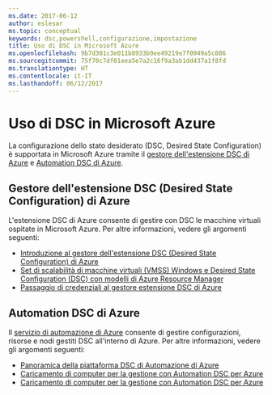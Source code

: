 ```yaml
---
ms.date: 2017-06-12
author: eslesar
ms.topic: conceptual
keywords: dsc,powershell,configurazione,impostazione
title: Uso di DSC in Microsoft Azure
ms.openlocfilehash: 9b7d301c3e011b8933b9ee49219e7f0949a5c886
ms.sourcegitcommit: 75f70c7df01eea5e7a2c16f9a3ab1dd437a1f8fd
ms.translationtype: HT
ms.contentlocale: it-IT
ms.lasthandoff: 06/12/2017
---
```

# <a name="using-dsc-on-microsoft-azure"></a>Uso di DSC in Microsoft Azure

La configurazione dello stato desiderato (DSC, Desired State Configuration) è supportata in Microsoft Azure tramite il [gestore dell'estensione DSC di Azure](https://docs.microsoft.com/azure/virtual-machines/virtual-machines-windows-extensions-dsc-overview) e [Automation DSC di Azure](https://docs.microsoft.com/azure/automation/automation-dsc-overview).

## <a name="azure-desired-state-configuration-extension-handler"></a>Gestore dell'estensione DSC (Desired State Configuration) di Azure

L'estensione DSC di Azure consente di gestire con DSC le macchine virtuali ospitate in Microsoft Azure. Per altre informazioni, vedere gli argomenti seguenti:

- [Introduzione al gestore dell'estensione DSC (Desired State Configuration) di Azure](https://docs.microsoft.com/azure/virtual-machines/virtual-machines-windows-extensions-dsc-overview)
- [Set di scalabilità di macchine virtuali (VMSS) Windows e Desired State Configuration (DSC) con modelli di Azure Resource Manager](https://docs.microsoft.com/azure/virtual-machines/virtual-machines-windows-extensions-dsc-template)
- [Passaggio di credenziali al gestore estensione DSC di Azure](https://docs.microsoft.com/azure/virtual-machines/virtual-machines-windows-extensions-dsc-credentials)

## <a name="azure-automation-dsc"></a>Automation DSC di Azure

Il [servizio di automazione di Azure](https://azure.microsoft.com/services/automation/) consente di gestire configurazioni, risorse e nodi gestiti DSC all'interno di Azure. Per altre informazioni, vedere gli argomenti seguenti:

- [Panoramica della piattaforma DSC di Automazione di Azure](https://docs.microsoft.com/azure/automation/automation-dsc-overview)
- [Caricamento di computer per la gestione con Automation DSC per Azure](https://docs.microsoft.com/azure/automation/automation-dsc-getting-started)
- [Caricamento di computer per la gestione con Automation DSC per Azure](https://docs.microsoft.com/azure/automation/automation-dsc-onboarding)

